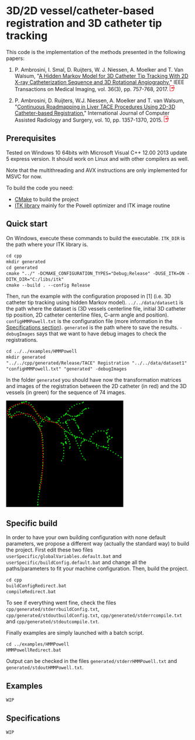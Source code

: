 # 3D/2D vessel/catheter-based registration and 3D catheter tip tracking

This code is the implementation of the methods presented in the following papers:

1. P. Ambrosini, I. Smal, D. Ruijters, W. J. Niessen, A. Moelker and T. Van Walsum, "[A Hidden Markov Model for 3D Catheter Tip Tracking With 2D X-ray Catheterization Sequence and 3D Rotational Angiography][2017Ambrosini]," IEEE Transactions on Medical Imaging, vol. 36(3), pp. 757-768, 2017. [![](docs/images/pdf.png)][2017AmbrosiniPaper]


2. P. Ambrosini, D. Ruijters, W.J. Niessen, A. Moelker and T. van Walsum, "[Continuous Roadmapping in Liver TACE Procedures Using 2D-3D Catheter-based Registration][2015Ambrosini]," International Journal of Computer Assisted Radiology and Surgery, vol. 10, pp. 1357-1370, 2015. [![](docs/images/pdf.png)][2015AmbrosiniPaper]

[2017Ambrosini]: http://dx.doi.org/10.1109/TMI.2016.2625811
[2017AmbrosiniPaper]: https://drive.google.com/open?id=0B3KoSrMZcykNYjFmRzVKemlkdW8
[2015Ambrosini]: https://dx.doi.org/10.1007/s11548-015-1218-x
[2015AmbrosiniPaper]: https://drive.google.com/open?id=0B3KoSrMZcykNcGdpYlhvT2pEN0E

## Prerequisites

Tested on Windows 10 64bits with Microsoft Visual C++ 12.00 2013 update 5 express version.
It should work on Linux and with other compilers as well.

Note that the multithreading and AVX instructions are only implemented for MSVC for now.

To build the code you need:

- [CMake][cmake] to build the project
- [ITK library][itk] mainly for the Powell optimizer and ITK image routine

[cmake]: https://cmake.org/
[itk]: https://itk.org/

## Quick start

On Windows, execute these commands to build the executable. `ITK_DIR` is the path where your ITK library is.

```batch
cd cpp
mkdir generated
cd generated
cmake "../" -DCMAKE_CONFIGURATION_TYPES="Debug;Release" -DUSE_ITK=ON -DITK_DIR="C:/libs/itk"
cmake --build . --config Release
```

Then, run the example with the configuration proposed in [1] (i.e. 3D catheter tip tracking using hidden Markov model). `../../data/dataset1` is the path where the dataset is (3D vessels centerline file, initial 3D catheter tip position, 2D catheter centerline files, C-arm angle and position). `configHMMPowell.txt` is the configuration file (more information in the [Specifications section][specifications]). `generated` is the path where to save the results. `-debugImages` says that we want to have debug images to check the registrations.

[specifications]: https://github.com/pambros/HMM-3D-Catheter-Tip-Tracking#specifications

```batch
cd ../../examples/HMMPowell
mkdir generated
"../../cpp/generated/Release/TACE" Registration "../../data/dataset1" "configHMMPowell.txt" "generated" -debugImages
```

In the folder `generated` you should have now the transformation matrices and images of the registration between the 2D catheter (in red) and the 3D vessels (in green) for the sequence of 74 images.

![](docs/images/registrationExample.png)

## Specific build

In order to have your own building configuration with none default parameters, we propose a different way (actually the standard way) to build the project. First edit these two files `userSpecific/globalVariables.default.bat` and `userSpecific/buildConfig.default.bat` and change all the paths/parameters to fit your machine configuration.
Then, build the project.

```batch
cd cpp
buildConfigRedirect.bat
compileRedirect.bat
````

To see if everything went fine, check the files `cpp/generated/stderrbuildConfig.txt`, `cpp/generated/stdoutbuildConfig.txt`, `cpp/generated/stderrcompile.txt` and `cpp/generated/stdoutcompile.txt`.

Finally examples are simply launched with a batch script.

```batch
cd ../examples/HMMPowell
HMMPowellRedirect.bat
```

Output can be checked in the files `generated/stderrHMMPowell.txt` and `generated/stdoutHMMPowell.txt`.

## Examples

	WIP
	
## Specifications

	WIP
